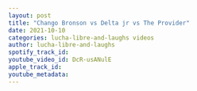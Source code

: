 ```yaml
---
layout: post
title: "Chango Bronson vs Delta jr vs The Provider"
date: 2021-10-10
categories: lucha-libre-and-laughs videos
author: lucha-libre-and-laughs
spotify_track_id: 
youtube_video_id: DcR-usANulE
apple_track_id: 
youtube_metadata: 
---
```

